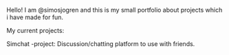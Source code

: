 Hello! I am @simosjogren and this is my small portfolio about projects which i have made for fun.

My current projects:

Simchat -project:
Discussion/chatting platform to use with friends.
